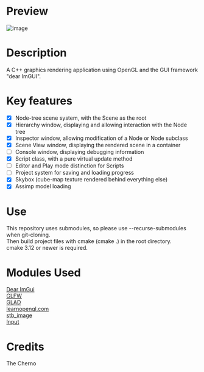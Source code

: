 # Preview
![image](https://github.com/user-attachments/assets/abf166eb-b493-4e20-9b9b-3dea4e6647ad)

# Description
A C++ graphics rendering application using OpenGL and the GUI framework "dear ImGUI".

# Key features
- [x] Node-tree scene system, with the Scene as the root  
- [x] Hierarchy window, displaying and allowing interaction with the Node tree  
- [x] Inspector window, allowing modification of a Node or Node subclass  
- [x] Scene View window, displaying the rendered scene in a container  
- [ ] Console window, displaying debugging information  
- [x] Script class, with a pure virtual update method  
- [ ] Editor and Play mode distinction for Scripts
- [ ] Project system for saving and loading progress  
- [x] Skybox (cube-map texture rendered behind everything else)  
- [x] Assimp model loading    

# Use
This repository uses submodules, so please use --recurse-submodules when git-cloning.  
Then build project files with cmake (cmake .) in the root directory.  
cmake 3.12 or newer is required.  

# Modules Used
[Dear ImGui](https://github.com/ocornut/imgui)  
[GLFW](https://github.com/glfw/glfw)  
[GLAD](https://github.com/Dav1dde/glad)  
[learnopengl.com](https://learnopengl.com/)  
[stb_image](https://github.com/nothings/stb/blob/master/stb_image.h)  
[Input](https://stackoverflow.com/questions/55573238/how-do-i-do-a-proper-input-class-in-glfw-for-a-game-engine)  

# Credits
The Cherno
